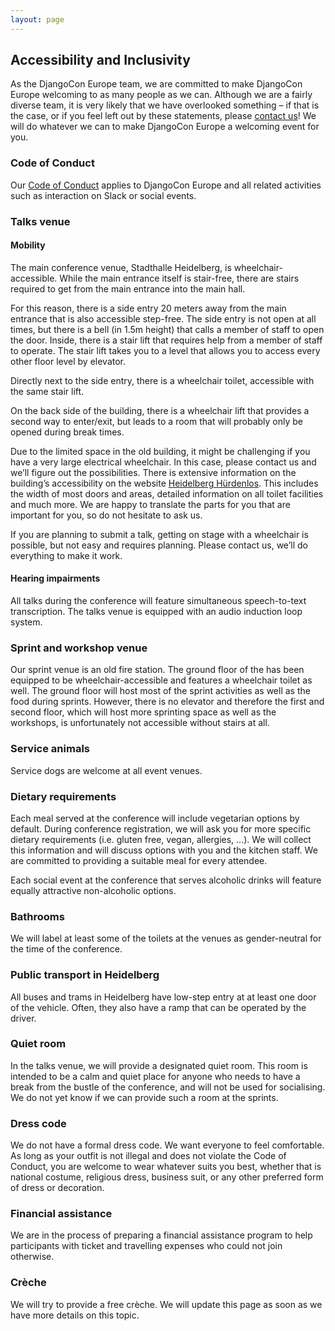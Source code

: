 ```yaml
---
layout: page
---
```


## Accessibility and Inclusivity

As the DjangoCon Europe team, we are committed to make DjangoCon Europe welcoming to as many people as
we can. Although we are a fairly diverse team, it is very likely that we have overlooked something –
if that is the case, or if you feel left out by these statements, please [contact us](/contact)! We
will do whatever we can to make DjangoCon Europe a welcoming event for you.

### Code of Conduct

Our [Code of Conduct](/conduct) applies to DjangoCon Europe and all related activities such as
interaction on Slack or social events.

### Talks venue

#### Mobility

The main conference venue, Stadthalle Heidelberg, is wheelchair-accessible. While the main entrance
itself is stair-free, there are stairs required to get from the main entrance into the main hall.

For this reason, there is a side entry 20 meters away from the main entrance that is also accessible
step-free. The side entry is not open at all times, but there is a bell (in 1.5m height) that calls
a member of staff to open the door. Inside, there is a stair lift that requires help from a member
of staff to operate. The stair lift takes you to a level that allows you to access every other floor
level by elevator.

Directly next to the side entry, there is a wheelchair toilet, accessible with the same stair lift.

On the back side of the building, there is a wheelchair lift that provides a second way to
enter/exit, but leads to a room that will probably only be opened during break times.

Due to the limited space in the old building, it might be challenging if you have a very large
electrical wheelchair. In this case, please contact us and we’ll figure out the possibilities.
There is extensive information on the building’s accessibility on the website [Heidelberg Hürdenlos](http://www.heidelberg.huerdenlos.de/index.php?id=980&huerdenlos[module_ratings][action]=detail&huerdenlos[module_ratings][dbid]=3789#TmViZW5laW5nYW5nIEk).
This includes the width of most doors and areas, detailed information on all toilet facilities and
much more. We are happy to translate the parts for you that are important for you, so do not
hesitate to ask us.

If you are planning to submit a talk, getting on stage with a wheelchair is possible, but not easy
and requires planning. Please contact us, we’ll do everything to make it work.

#### Hearing impairments

All talks during the conference will feature simultaneous speech-to-text transcription. The talks venue is equipped with an audio induction loop system.


### Sprint and workshop venue

Our sprint venue is an old fire station. The ground floor of the has been equipped to be
wheelchair-accessible and features a wheelchair toilet as well. The ground floor will host most of
the sprint activities as well as the food during sprints. However, there is no elevator and
therefore the first and second floor, which will host more sprinting space as well as the workshops,
is unfortunately not accessible without stairs at all.

### Service animals

Service dogs are welcome at all event venues.

### Dietary requirements

Each meal served at the conference will include vegetarian options by default. During conference
registration, we will ask you for more specific dietary requirements (i.e. gluten free, vegan,
allergies, …). We will collect this information and will discuss options with you and the kitchen
staff. We are committed to providing a suitable meal for every attendee.

Each social event at the conference that serves alcoholic drinks will feature equally attractive
non-alcoholic options.

### Bathrooms

We will label at least some of the toilets at the venues as gender-neutral for the time of the
conference.

### Public transport in Heidelberg

All buses and trams in Heidelberg have low-step entry at at least one door of the vehicle. Often,
they also have a ramp that can be operated by the driver.

### Quiet room

In the talks venue, we will provide a designated quiet room. This room is intended to be a calm and
quiet place for anyone who needs to have a break from the bustle of the conference, and will not be
used for socialising. We do not yet know if we can provide such a room at the sprints.

### Dress code

We do not have a formal dress code. We want everyone to feel comfortable. As long as your outfit is
not illegal and does not violate the Code of Conduct, you are welcome to wear whatever suits you
best, whether that is national costume, religious dress, business suit, or any other preferred form
of dress or decoration.

### Financial assistance

We are in the process of preparing a financial assistance program to help participants with ticket
and travelling expenses who could not join otherwise.

### Crèche

We will try to provide a free crèche. We will update this page as soon as we have more details on
this topic.

